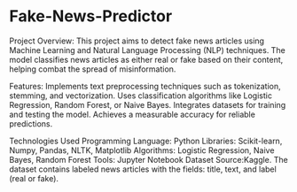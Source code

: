 # Fake-News-Predictor
Project Overview:
This project aims to detect fake news articles using Machine Learning and Natural Language Processing (NLP) techniques. The model classifies news articles as either real or fake based on their content, helping combat the spread of misinformation.

Features:
Implements text preprocessing techniques such as tokenization, stemming, and vectorization.
Uses classification algorithms like Logistic Regression, Random Forest, or Naive Bayes.
Integrates datasets for training and testing the model.
Achieves a measurable accuracy for reliable predictions.

Technologies Used
Programming Language: Python
Libraries: Scikit-learn, Numpy, Pandas, NLTK, Matplotlib
Algorithms: Logistic Regression, Naive Bayes, Random Forest
Tools: Jupyter Notebook
Dataset
Source:Kaggle.
The dataset contains labeled news articles with the fields: title, text, and label (real or fake).
